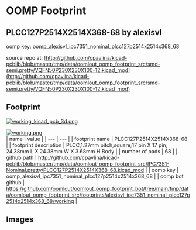 # OOMP Footprint  
## PLCC127P2514X2514X368-68  by alexisvl  
  
oomp key: oomp_alexisvl_ipc7351_nominal_plcc127p2514x2514x368_68  
  
source repo at: [http://github.com/cpavlina/kicad-pcblib/blob/master/tmp/data/oomlout_oomp_footprint_src/smd-semi.pretty/VQFN50P230X230X100-12.kicad_mod](http://github.com/cpavlina/kicad-pcblib/blob/master/tmp/data/oomlout_oomp_footprint_src/smd-semi.pretty/VQFN50P230X230X100-12.kicad_mod)  
## Footprint  
  
[![working_kicad_pcb_3d.png](working_kicad_pcb_3d_600.png)](working_kicad_pcb_3d.png)  
  
[![working.png](working_600.png)](working.png)  
| name | value | 
| --- | --- | 
| footprint name | PLCC127P2514X2514X368-68 | 
| footprint description | PLCC,1.27mm pitch,square;17 pin X 17 pin, 24.38mm L X 24.38mm W X 3.68mm H Body | 
| number of pads | 68 | 
| github path | http://github.com/cpavlina/kicad-pcblib/blob/master/tmp/data/oomlout_oomp_footprint_src/IPC7351-Nominal.pretty/PLCC127P2514X2514X368-68.kicad_mod | 
| oomp key | oomp_alexisvl_ipc7351_nominal_plcc127p2514x2514x368_68 | 
| oomp bot github | https://github.com/oomlout/oomlout_oomp_footprint_bot/tree/main/tmp/data/oomlout_oomp_footprint_src/footprints/alexisvl_ipc7351_nominal_plcc127p2514x2514x368_68/working | 
## Images  
